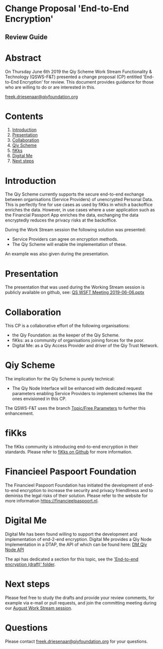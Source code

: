 # Change Proposal 'End-to-End Encryption'
## Review Guide

# Abstract

On Thursday June 6th 2019 the Qiy Scheme Work Stream Functionality & Technology (QSWS-F&T) presented a change proposal (CP) entitled 'End-to-End Encryption' for review.
This document provides guidance for those who are willing to do or are interested in this.

freek.driesenaar@qiyfoundation.org

# Contents

1. [Introduction](#introduction)
1. [Presentation](#presentation)
1. [Collaboration](#collaboration)
1. [Qiy Scheme](#qiy-scheme)
1. [fiKks](#fiKks)
1. [Digital Me](#digital-me)
1. [Next steps](#next-steps)


# Introduction

The Qiy Scheme currently supports the secure end-to-end exchange between organisations (Service Providers) of unencrypted Personal Data.
This is perfectly fine for use cases as used by fiKks in which a backoffice enriches the data.
However, in use cases where a user application such as the Financial Passport App enriches the data, exchanging the data encryptedly reduces the privacy risks at the backoffice.

During the Work Stream session the following solution was presented:
* Service Providers can agree on encryption methods.
* The Qiy Scheme will enable the implementation of these.

An example was also given during the presentation.


# Presentation

The presentation that was used during the Working Stream session is publicly available on github, see: [QS WSFT Meeting 2019-06-06.pptx](QS%20WSFT%20Meeting%202019-06-06.pptx)


# Collaboration

This CP is a collaborative effort of the following organisations:
* the Qiy Foundation: as the keeper of the Qiy Scheme.
* fiKks: as a community of organisations joining forces for the poor.
* Digital Me: as a Qiy Access Provider and driver of the Qiy Trust Network.


# Qiy Scheme

The implication for the Qiy Scheme is purely technical:
* The Qiy Node Interface will be enhanced with dedicated request parameters enabling Service Providers to implement schemes like the ones envisioned in this CP.

The QSWS-F&T uses the branch [Topic/Free Parameters](https://github.com/qiyfoundation/Qiy-Scheme/tree/topic/free-parameters) to further this enhancement.


# fiKks

The fiKks community is introducing end-to-end encryption in their standards.
Please refer to [fiKks on Github](https://github.com/qiyfoundation/fiKks) for more information.


# Financieel Paspoort Foundation

The Financieel Paspoort Foundation has initiated the development of end-to-end encryption to increase the security and privacy friendliness and to deminiss the legal risks of their solution.
Please refer to the website for more information https://financieelpaspoort.nl.


# Digital Me

Digital Me has been found willing to support the development and implementation of end-2-end encryption.
Digital Me provides a Qiy Node Implementation in a DTAP, the API of which can be found here: [DM Qiy Node API](https://qiy.api.digital-me.nl/?version=latest)

The api has dedicated a section for this topic, see the ['End-to-end encryption (draft)' folder](https://qiy.api.digital-me.nl/?version=latest#2873317f-816b-4ba9-9492-fd8515881fd8).


# Next steps

Please feel free to study the drafts and provide your review comments, for example via e-mail or pull requests, and join the committing meeting during our [August Work Stream session](https://www.qiyfoundation.org/nl/qiynotes-live-signup/).


# Questions

Please contact freek.driesenaar@qiyfoundation.org for your questions.

